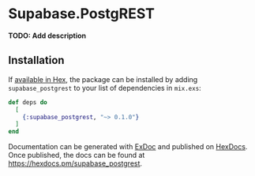 # Supabase.PostgREST

**TODO: Add description**

## Installation

If [available in Hex](https://hex.pm/docs/publish), the package can be installed
by adding `supabase_postgrest` to your list of dependencies in `mix.exs`:

```elixir
def deps do
  [
    {:supabase_postgrest, "~> 0.1.0"}
  ]
end
```

Documentation can be generated with [ExDoc](https://github.com/elixir-lang/ex_doc)
and published on [HexDocs](https://hexdocs.pm). Once published, the docs can
be found at <https://hexdocs.pm/supabase_postgrest>.

